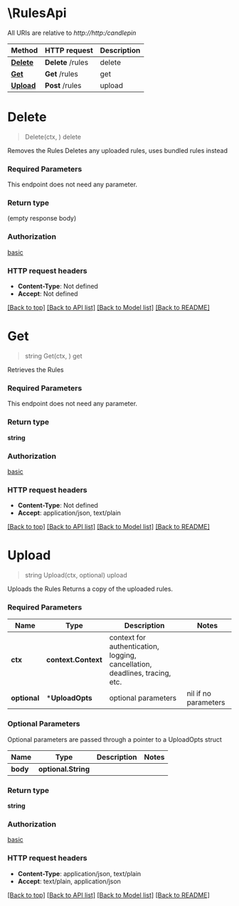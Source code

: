 # \RulesApi

All URIs are relative to *http://http:/candlepin*

Method | HTTP request | Description
------------- | ------------- | -------------
[**Delete**](RulesApi.md#Delete) | **Delete** /rules | delete
[**Get**](RulesApi.md#Get) | **Get** /rules | get
[**Upload**](RulesApi.md#Upload) | **Post** /rules | upload


# **Delete**
> Delete(ctx, )
delete

Removes the Rules  Deletes any uploaded rules, uses bundled rules instead

### Required Parameters
This endpoint does not need any parameter.

### Return type

 (empty response body)

### Authorization

[basic](../README.md#basic)

### HTTP request headers

 - **Content-Type**: Not defined
 - **Accept**: Not defined

[[Back to top]](#) [[Back to API list]](../README.md#documentation-for-api-endpoints) [[Back to Model list]](../README.md#documentation-for-models) [[Back to README]](../README.md)

# **Get**
> string Get(ctx, )
get

Retrieves the Rules

### Required Parameters
This endpoint does not need any parameter.

### Return type

**string**

### Authorization

[basic](../README.md#basic)

### HTTP request headers

 - **Content-Type**: Not defined
 - **Accept**: application/json, text/plain

[[Back to top]](#) [[Back to API list]](../README.md#documentation-for-api-endpoints) [[Back to Model list]](../README.md#documentation-for-models) [[Back to README]](../README.md)

# **Upload**
> string Upload(ctx, optional)
upload

Uploads the Rules Returns a copy of the uploaded rules.

### Required Parameters

Name | Type | Description  | Notes
------------- | ------------- | ------------- | -------------
 **ctx** | **context.Context** | context for authentication, logging, cancellation, deadlines, tracing, etc.
 **optional** | ***UploadOpts** | optional parameters | nil if no parameters

### Optional Parameters
Optional parameters are passed through a pointer to a UploadOpts struct

Name | Type | Description  | Notes
------------- | ------------- | ------------- | -------------
 **body** | **optional.String**|  | 

### Return type

**string**

### Authorization

[basic](../README.md#basic)

### HTTP request headers

 - **Content-Type**: application/json, text/plain
 - **Accept**: text/plain, application/json

[[Back to top]](#) [[Back to API list]](../README.md#documentation-for-api-endpoints) [[Back to Model list]](../README.md#documentation-for-models) [[Back to README]](../README.md)

